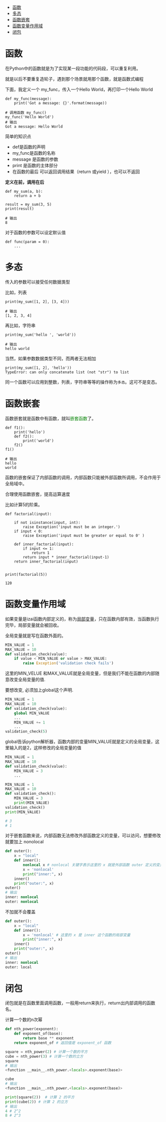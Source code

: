 - [函数](#函数)
- [多态](#多态)
- [函数嵌套](#函数嵌套)
- [函数变量作用域](#函数变量作用域)
- [闭包](#闭包)
# 函数
在Python中的函数就是为了实现某一段功能的代码段，可以重复利用。

就是以后不要重复造轮子，遇到那个场景就用那个函数，就是函数式编程

下面，我定义一个 my_func，传入一个Hello World，再打印一个Hello World
```
def my_func(message):
    print('Got a message: {}'.format(message))

# 调用函数 my_func()
my_func('Hello World')
# 输出
Got a message: Hello World
```

简单的知识点

- def是函数的声明
- my_func是函数的名称
- message 是函数的参数
- print 是函数的主体部分
- 在函数的最后 可以返回调用结果（return 或yield ），也可以不返回


**定义在前，调用在后**

```
def my_sum(a, b):
    return a + b

result = my_sum(3, 5)
print(result)

# 输出
8
```

对于函数的参数可以设定默认值

```
def func(param = 0):
    ...
```

# 多态
传入的参数可以接受任何数据类型

比如，列表
```
print(my_sum([1, 2], [3, 4]))

# 输出
[1, 2, 3, 4]
```

再比如，字符串
```
print(my_sum('hello ', 'world'))

# 输出
hello world
```

当然，如果参数数据类型不同，而两者无法相加

```
print(my_sum([1, 2], 'hello'))
TypeError: can only concatenate list (not "str") to list
```

同一个函数可以应用到整数，列表，字符串等等的操作称为```多态```。这可不是变态。

# 函数嵌套

函数嵌套就是函数中有函数，就叫<font color=green>嵌套函数</font>了。
```
def f1():
    print('hello')
    def f2():
        print('world')
    f2()
f1()

# 输出
hello
world
```
函数的嵌套保证了内部函数的调用，内部函数只能被外部函数所调用，不会作用于全局域中。

合理使用函数嵌套，提高运算速度

比如计算5的阶乘。
```
def factorial(input):
    
    if not isinstance(input, int):
        raise Exception('input must be an integer.')
    if input < 0:
        raise Exception('input must be greater or equal to 0' )
  
    def inner_factorial(input):
        if input <= 1:
            return 1
        return input * inner_factorial(input-1)
    return inner_factorial(input)


print(factorial(5))

120
```

# 函数变量作用域
如果变量是izai函数内部定义的，称为<u>局部变量</u>，只在函数内部有效，当函数执行完毕，局部变量就会被回收。

全局变量就是写在函数外面的。

```py
MIN_VALUE = 1
MAX_VALUE = 10
def validation_check(value):
    if value < MIN_VALUE or value > MAX_VALUE:
        raise Exception('validation check fails')
```

这里的MIN_VELUE 和MAX_VALUE就是全局变量，但是我们不能在函数的内部随意改变全局变量的值.

要想改变, 必须加上global这个声明.

```python
MIN_VALUE = 1
MAX_VALUE = 10
def validation_check(value):
    global MIN_VALUE
    ...
    MIN_VALUE += 1
    ...
validation_check(5)
```

global告诉python解析器，函数内部的变量MIN_VALUE就是定义的全局变量，这里输入的是2，这样修改的全局变量的值

```py
MIN_VALUE = 1
MAX_VALUE = 10
def validation_check(value):
    MIN_VALUE = 3
    ...
```

```py
MIN_VALUE = 1
MAX_VALUE = 10
def validation_check():
    MIN_VALUE = 3
    print(MIN_VALUE)
validation_check()
print(MIN_VALUE)

# 3
# 1
```

对于嵌套函数来说，内部函数无法修改外部函数定义的变量，可以访问，想要修改就要加上 nonolocal

```py
def outer():
    x = "local"
    def inner():
        nonlocal x # nonlocal 关键字表示这里的 x 就是外部函数 outer 定义的变量 x
        x = 'nonlocal'
        print("inner:", x)
    inner()
    print("outer:", x)
outer()
# 输出
inner: nonlocal
outer: nonlocal
```

不加就不会覆盖

```py
def outer():
    x = "local"
    def inner():
        x = 'nonlocal' # 这里的 x 是 inner 这个函数的局部变量
        print("inner:", x)
    inner()
    print("outer:", x)
outer()
# 输出
inner: nonlocal
outer: local
```

# 闭包
闭包就是在函数里面调用函数，一般用return来执行，return出内部调用的函数名。

计算一个数的n次幂

```py
def nth_power(exponent):
    def exponent_of(base):
        return base ** exponent
    return exponent_of # 返回值是 exponent_of 函数

square = nth_power(2) # 计算一个数的平方
cube = nth_power(3) # 计算一个数的立方 
square
# 输出
<function __main__.nth_power.<locals>.exponent(base)>

cube
# 输出
<function __main__.nth_power.<locals>.exponent(base)>

print(square(2))  # 计算 2 的平方
print(cube(2)) # 计算 2 的立方
# 输出
4 # 2^2
8 # 2^3
```
